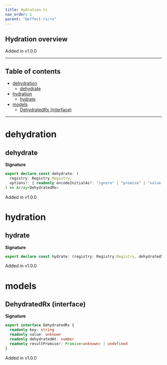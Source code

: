 ```yaml
---
title: Hydration.ts
nav_order: 1
parent: "@effect-rx/rx"
---
```


## Hydration overview

Added in v1.0.0

---

<h2 class="text-delta">Table of contents</h2>

- [dehydration](#dehydration)
  - [dehydrate](#dehydrate)
- [hydration](#hydration)
  - [hydrate](#hydrate)
- [models](#models)
  - [DehydratedRx (interface)](#dehydratedrx-interface)

---

# dehydration

## dehydrate

**Signature**

```ts
export declare const dehydrate: (
  registry: Registry.Registry,
  options?: { readonly encodeInitialAs?: "ignore" | "promise" | "value-only" }
) => Array<DehydratedRx>
```

Added in v1.0.0

# hydration

## hydrate

**Signature**

```ts
export declare const hydrate: (registry: Registry.Registry, dehydratedState: Iterable<DehydratedRx>) => void
```

Added in v1.0.0

# models

## DehydratedRx (interface)

**Signature**

```ts
export interface DehydratedRx {
  readonly key: string
  readonly value: unknown
  readonly dehydratedAt: number
  readonly resultPromise?: Promise<unknown> | undefined
}
```

Added in v1.0.0
